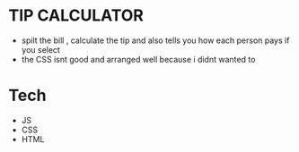 # TIP CALCULATOR
- spilt the bill , calculate the tip and also tells you how each person pays if you select
- the CSS isnt good and arranged well because i didnt wanted to

# Tech
- JS
- CSS
- HTML
